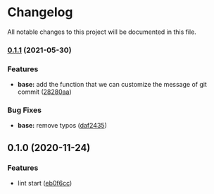 # Changelog

All notable changes to this project will be documented in this file.

### [0.1.1](https://github.com/zixiCat/tips/compare/v0.1.0...v0.1.1) (2021-05-30)


### Features

* **base:** add the function that we can customize the message of git commit ([28280aa](https://github.com/zixiCat/tips/commit/28280aa4d6f31e1d545aeb04223f2f7405647772))


### Bug Fixes

* **base:** remove typos ([daf2435](https://github.com/zixiCat/tips/commit/daf24352fab7e62953426f639073a3fbea7bd38b))

## 0.1.0 (2020-11-24)


### Features

* lint start ([eb0f6cc](https://github.com/zixiCat/tips/commit/eb0f6ccf5a793640622dc3457f524810a97f95ba))